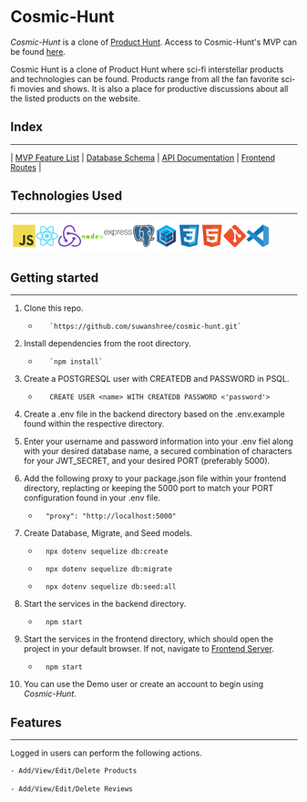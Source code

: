 # Cosmic-Hunt

_Cosmic-Hunt_ is a clone of [Product Hunt](https://www.producthunt.com/ "Product hunt's Homepage"). Access to Cosmic-Hunt's MVP can be found [here](https://github.com/suwanshree/cosmic-hunt/wiki/Feature-List "Cosmic-Hunt's Wiki feature list").

Cosmic Hunt is a clone of Product Hunt where sci-fi interstellar products and technologies can be found. Products range from all the fan favorite sci-fi movies and shows. It is also a place for productive discussions about all the listed products on the website.

## Index

---

| [MVP Feature List](https://github.com/suwanshree/cosmic-hunt/wiki/Feature-List "Cosmic-Hunt's feature list") | [Database Schema](https://github.com/suwanshree/cosmic-hunt/wiki/Database-Schema "Cosmic-Hunt's database schema") | [API Documentation](https://github.com/suwanshree/cosmic-hunt/wiki/API-Documentation "Cosmic-Hunt's API documentation") | [Frontend Routes](https://github.com/suwanshree/cosmic-hunt/wiki/Frontend-Routes "Cosmic-Hunt's frontend routes") |

## Technologies Used

---

![Technologies](technologiesUsed.png)

## Getting started

---

1.  Clone this repo.

    -        `https://github.com/suwanshree/cosmic-hunt.git`

2.  Install dependencies from the root directory.

    -        `npm install`

3.  Create a POSTGRESQL user with CREATEDB and PASSWORD in PSQL.

    -        CREATE USER <name> WITH CREATEDB PASSWORD <'password'>

4.  Create a .env file in the backend directory based on the .env.example found within the respective directory.

5.  Enter your username and password information into your .env fiel along with your desired database name, a secured combination of characters for your JWT_SECRET, and your desired PORT (preferably 5000).

6.  Add the following proxy to your package.json file within your frontend directory, replacting or keeping the 5000 port to match your PORT configuration found in your .env file.

    -       "proxy": "http://localhost:5000"

7.  Create Database, Migrate, and Seed models.

    -       npx dotenv sequelize db:create

    -       npx dotenv sequelize db:migrate

    -       npx dotenv sequelize db:seed:all

8.  Start the services in the backend directory.

    -       npm start

9.  Start the services in the frontend directory, which should open the project in your default browser. If not, navigate to [Frontend Server](http://localhost:3000).

    -       npm start

10. You can use the Demo user or create an account to begin using _Cosmic-Hunt_.

## Features

---

Logged in users can perform the following actions.

    - Add/View/Edit/Delete Products

    - Add/View/Edit/Delete Reviews
